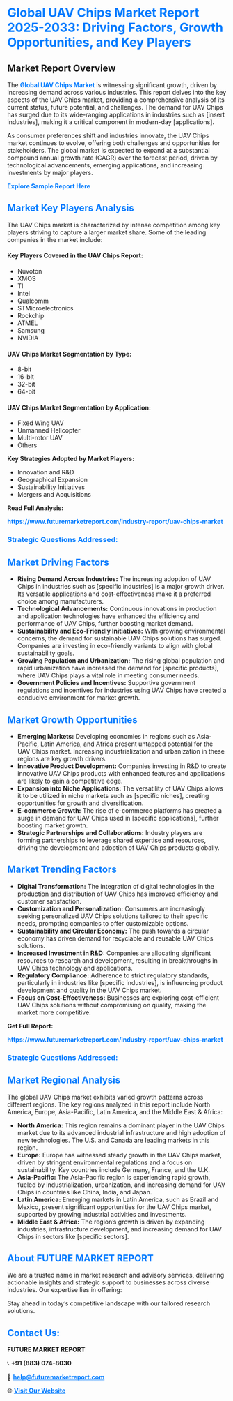 <h1 style="color: #007BFF;">Global UAV Chips Market Report 2025-2033: Driving Factors, Growth Opportunities, and Key Players</h1>

<section id="overview">
<h2>Market Report Overview</h2>
<p>The <a href="https://www.futuremarketreport.com/industry-report/uav-chips-market" style="color: #007BFF; text-decoration: none;"><strong>Global UAV Chips Market</strong></a> is witnessing significant growth, driven by increasing demand across various industries. This report delves into the key aspects of the UAV Chips market, providing a comprehensive analysis of its current status, future potential, and challenges. The demand for UAV Chips has surged due to its wide-ranging applications in industries such as [insert industries], making it a critical component in modern-day [applications].</p>
<p>As consumer preferences shift and industries innovate, the UAV Chips market continues to evolve, offering both challenges and opportunities for stakeholders. The global market is expected to expand at a substantial compound annual growth rate (CAGR) over the forecast period, driven by technological advancements, emerging applications, and increasing investments by major players.</p>
</section>

<section id="overview">
<p><a href="https://www.futuremarketreport.com/request-sample/reportId=115375" style="color: #007BFF; text-decoration: none;"><strong>Explore Sample Report Here</strong></a></p>
</section>

<section id="key-players">
<h2 style="color: #007BFF;">Market Key Players Analysis</h2>
<p>The UAV Chips market is characterized by intense competition among key players striving to capture a larger market share. Some of the leading companies in the market include:</p>
<h4>Key Players Covered in the UAV Chips Report:</h4>
<ul><li>Nuvoton</li><li>XMOS</li><li>TI</li><li>Intel</li><li>Qualcomm</li><li>STMicroelectronics</li><li>Rockchip</li><li>ATMEL</li><li>Samsung</li><li>NVIDIA</li></ul>
<h4>UAV Chips Market Segmentation by Type:</h4>
<ul><li>8-bit</li><li>16-bit</li><li>32-bit</li><li>64-bit</li></ul>

<h4>UAV Chips Market Segmentation by Application:</h4>
<ul><li>Fixed Wing UAV</li><li>Unmanned Helicopter</li><li>Multi-rotor UAV</li><li>Others</li></ul>
<p><strong>Key Strategies Adopted by Market Players:</strong></p>
<ul>
<li>Innovation and R&D</li>
<li>Geographical Expansion</li>
<li>Sustainability Initiatives</li>
<li>Mergers and Acquisitions</li>
</ul>
</section>

<section>
<p><strong>Read Full Analysis: </strong></p><a href="https://www.futuremarketreport.com/industry-report/uav-chips-market" style="color: #007BFF; text-decoration: none;"><strong>https://www.futuremarketreport.com/industry-report/uav-chips-market</strong></a>
<h3 style="color: #007BFF;">Strategic Questions Addressed:</h3>
</section>

<section id="driving-factors">
<h2 style="color: #007BFF;">Market Driving Factors</h2>
<ul>
<li><strong>Rising Demand Across Industries:</strong> The increasing adoption of UAV Chips in industries such as [specific industries] is a major growth driver. Its versatile applications and cost-effectiveness make it a preferred choice among manufacturers.</li>
<li><strong>Technological Advancements:</strong> Continuous innovations in production and application technologies have enhanced the efficiency and performance of UAV Chips, further boosting market demand.</li>
<li><strong>Sustainability and Eco-Friendly Initiatives:</strong> With growing environmental concerns, the demand for sustainable UAV Chips solutions has surged. Companies are investing in eco-friendly variants to align with global sustainability goals.</li>
<li><strong>Growing Population and Urbanization:</strong> The rising global population and rapid urbanization have increased the demand for [specific products], where UAV Chips plays a vital role in meeting consumer needs.</li>
<li><strong>Government Policies and Incentives:</strong> Supportive government regulations and incentives for industries using UAV Chips have created a conducive environment for market growth.</li>
</ul>
</section>

<section id="growth-opportunities">
<h2 style="color: #007BFF;">Market Growth Opportunities</h2>
<ul>
<li><strong>Emerging Markets:</strong> Developing economies in regions such as Asia-Pacific, Latin America, and Africa present untapped potential for the UAV Chips market. Increasing industrialization and urbanization in these regions are key growth drivers.</li>
<li><strong>Innovative Product Development:</strong> Companies investing in R&D to create innovative UAV Chips products with enhanced features and applications are likely to gain a competitive edge.</li>
<li><strong>Expansion into Niche Applications:</strong> The versatility of UAV Chips allows it to be utilized in niche markets such as [specific niches], creating opportunities for growth and diversification.</li>
<li><strong>E-commerce Growth:</strong> The rise of e-commerce platforms has created a surge in demand for UAV Chips used in [specific applications], further boosting market growth.</li>
<li><strong>Strategic Partnerships and Collaborations:</strong> Industry players are forming partnerships to leverage shared expertise and resources, driving the development and adoption of UAV Chips products globally.</li>
</ul>
</section>

<section id="trending-factors">
<h2 style="color: #007BFF;">Market Trending Factors</h2>
<ul>
<li><strong>Digital Transformation:</strong> The integration of digital technologies in the production and distribution of UAV Chips has improved efficiency and customer satisfaction.</li>
<li><strong>Customization and Personalization:</strong> Consumers are increasingly seeking personalized UAV Chips solutions tailored to their specific needs, prompting companies to offer customizable options.</li>
<li><strong>Sustainability and Circular Economy:</strong> The push towards a circular economy has driven demand for recyclable and reusable UAV Chips solutions.</li>
<li><strong>Increased Investment in R&D:</strong> Companies are allocating significant resources to research and development, resulting in breakthroughs in UAV Chips technology and applications.</li>
<li><strong>Regulatory Compliance:</strong> Adherence to strict regulatory standards, particularly in industries like [specific industries], is influencing product development and quality in the UAV Chips market.</li>
<li><strong>Focus on Cost-Effectiveness:</strong> Businesses are exploring cost-efficient UAV Chips solutions without compromising on quality, making the market more competitive.</li>
</ul>
</section>

<section>
<p><strong>Get Full Report: </strong></p><a href="https://www.futuremarketreport.com/industry-report/uav-chips-market" style="color: #007BFF; text-decoration: none;"><strong>https://www.futuremarketreport.com/industry-report/uav-chips-market</strong></a>
<h3 style="color: #007BFF;">Strategic Questions Addressed:</h3>
</section>


<section id="regional-analysis">
<h2 style="color: #007BFF;">Market Regional Analysis</h2>
<p>The global UAV Chips market exhibits varied growth patterns across different regions. The key regions analyzed in this report include North America, Europe, Asia-Pacific, Latin America, and the Middle East & Africa:</p>
<ul>
<li><strong>North America:</strong> This region remains a dominant player in the UAV Chips market due to its advanced industrial infrastructure and high adoption of new technologies. The U.S. and Canada are leading markets in this region.</li>
<li><strong>Europe:</strong> Europe has witnessed steady growth in the UAV Chips market, driven by stringent environmental regulations and a focus on sustainability. Key countries include Germany, France, and the U.K.</li>
<li><strong>Asia-Pacific:</strong> The Asia-Pacific region is experiencing rapid growth, fueled by industrialization, urbanization, and increasing demand for UAV Chips in countries like China, India, and Japan.</li>
<li><strong>Latin America:</strong> Emerging markets in Latin America, such as Brazil and Mexico, present significant opportunities for the UAV Chips market, supported by growing industrial activities and investments.</li>
<li><strong>Middle East & Africa:</strong> The region’s growth is driven by expanding industries, infrastructure development, and increasing demand for UAV Chips in sectors like [specific sectors].</li>
</ul>
</section>

<footer>
<h2 style="color: #007BFF;">About FUTURE MARKET REPORT</h2>
<p>We are a trusted name in market research and advisory services, delivering actionable insights and strategic support to businesses across diverse industries. Our expertise lies in offering:</p>

<p>Stay ahead in today’s competitive landscape with our tailored research solutions.</p>

<h2 style="color: #007BFF;">Contact Us:</h2>
<p><strong>FUTURE MARKET REPORT</strong></p>
<p>📞 <strong>+91 (883) 074-8030</strong></p>
<p>📧 <strong><a href="mailto:help@futuremarketreport.com" style="color: #007BFF;">help@futuremarketreport.com</a></strong></p>
<p>🌐 <strong><a href="https://www.futuremarketreport.com/" style="color: #007BFF;">Visit Our Website</a></strong></p>
</footer>